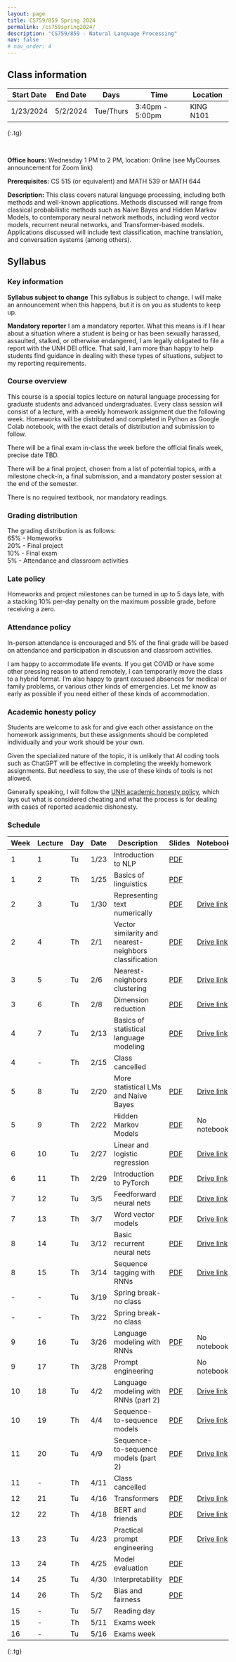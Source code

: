 ```yaml
---
layout: page
title: CS759/859 Spring 2024
permalink: /cs759spring2024/
description: "CS759/859 - Natural Language Processing"
nav: false
# nav_order: 4
---
```

<style type="text/css">
.tg  {border-collapse:collapse;border-spacing:0;}
.tg td{border-color:black;border-style:solid;border-width:1px;font-family:Arial, sans-serif;font-size:14px;
  overflow:hidden;padding:10px 5px;word-break:normal;}
.tg th{border-color:black;border-style:solid;border-width:1px;font-family:Arial, sans-serif;font-size:14px;
  font-weight:normal;overflow:hidden;padding:10px 5px;word-break:normal;}
.tg .tg-0pky{border-color:inherit;text-align:left;vertical-align:top}
</style>

## Class information


| Start Date | End Date | Days      | Time            | Location  |
|------------|----------|-----------|-----------------|-----------|
| 1/23/2024  | 5/2/2024 | Tue/Thurs | 3:40pm - 5:00pm | KING N101 |
{:.tg}


<br/>

**Office hours:** Wednesday 1 PM to 2 PM, location: Online (see MyCourses announcement for Zoom link)

**Prerequisites:** CS 515 (or equivalent) and MATH 539 or MATH 644

**Description:** This class covers natural language processing, including both methods and well-known applications. Methods discussed will range from classical probabilistic methods such as Naive Bayes and Hidden Markov Models, to contemporary neural network methods, including word vector models, recurrent neural networks, and Transformer-based models. Applications discussed will include text classification, machine translation, and conversation systems (among others).

## Syllabus



### Key information

**Syllabus subject to change**
This syllabus is subject to change. I will make an announcement when this happens, but it is on you as students to keep up. 

**Mandatory reporter**
I am a mandatory reporter. What this means is if I hear about a situation where a student is being or has been sexually harassed, assaulted, stalked, or otherwise endangered, I am legally obligated to file a report with the UNH DEI office. That said, I am more than happy to help students find guidance in dealing with these types of situations, subject to my reporting requirements.

### Course overview

This course is a special topics lecture on natural language processing for graduate students and advanced undergraduates. Every class session will consist of a lecture, with a weekly homework assignment due the following week. Homeworks will be distributed and completed in Python as Google Colab notebook, with the exact details of distribution and submission to follow. 

There will be a final exam in-class the week before the official finals week, precise date TBD. 

There will be a final project, chosen from a list of potential topics, with a milestone check-in, a final submission, and a mandatory poster session at the end of the semester. 

There is no required textbook, nor mandatory readings. 

### Grading distribution

The grading distribution is as follows:
<br/>65% - Homeworks
<br/>20% - Final project
<br/>10% - Final exam
<br/>5% - Attendance and classroom activities

### Late policy

Homeworks and project milestones can be turned in up to 5 days late, with a stacking 10% per-day penalty on the maximum possible grade, before receiving a zero. 

### Attendance policy
In-person attendance is encouraged and 5% of the final grade will be based on attendance and participation in discussion and classroom activities.

I am happy to accommodate life events. If you get COVID or have some other pressing reason to attend remotely, I can temporarily move the class to a hybrid format. I’m also happy to grant excused absences for medical or family problems, or various other kinds of emergencies. Let me know as early as possible if you need either of these kinds of accommodation. 

### Academic honesty policy

Students are welcome to ask for and give each other assistance on the homework assignments, but these assignments should be completed individually and your work should be your own. 

Given the specialized nature of the topic, it is unlikely that AI coding tools such as ChatGPT will be effective in completing the weekly homework assignments. But needless to say, the use of these kinds of tools is not allowed. 

Generally speaking, I will follow the [UNH academic honesty policy](https://catalog.unh.edu/graduate/academic-regulations-degree-requirements/academic-honesty/), which lays out what is considered cheating and what the process is for dealing with cases of reported academic dishonesty.

### Schedule

| Week 	 | Lecture 	 | Day 	 | Date 	  | Description                                	                        | Slides                                                                                                                    | Notebook                                                                                               |
|--------|-----------|-------|---------|---------------------------------------------------------------------|---------------------------------------------------------------------------------------------------------------------------|--------------------------------------------------------------------------------------------------------|
| 1    	 | 1       	 | Tu  	 | 1/23 	  | Introduction to NLP                        	                        | [PDF](https://shcarton.github.io/assets/course_material/cs759spring2024/lectures/lec_1_intro_to_NLP.pdf)                  |                                                                                                        |
| 1    	 | 2       	 | Th  	 | 1/25 	  | Basics of linguistics                      	                        | [PDF](https://shcarton.github.io/assets/course_material/cs759spring2024/lectures/lec_2_overview_of_linguistics.pdf)       |                                                                                                        |
| 2    	 | 3       	 | Tu  	 | 1/30 	  | Representing text numerically              	                        | [PDF](https://shcarton.github.io/assets/course_material/cs759spring2024/lectures/lec_3_numerically_representing_text.pdf) | [Drive link](https://colab.research.google.com/drive/1wkRxJvA8GPuoSXwJmlNTBcaKzxzXYTo3?usp=sharing)    |
| 2    	 | 4       	 | Th  	 | 2/1  	  | Vector similarity and nearest-neighbors classification           	  | [PDF](https://shcarton.github.io/assets/course_material/cs759spring2024/lectures/lec_4_supervised_learning_nns.pdf)       | [Drive link](https://colab.research.google.com/drive/1L35Z4ZY_zumDHPo0K9bycU16xK8xuvG3?usp=sharing)    |
| 3    	 | 5       	 | Tu  	 | 2/6  	  | Nearest-neighbors clustering   	                                    | [PDF](https://shcarton.github.io/assets/course_material/cs759spring2024/lectures/lec_5_clustering.pdf)                    | [Drive link](https://colab.research.google.com/drive/1pDU7BKcxmusfNnqUjfeLB2zN_eKRhQ45?usp=sharing)    |
| 3    	 | 6       	 | Th  	 | 2/8  	  | Dimension reduction    	                                            | [PDF](https://shcarton.github.io/assets/course_material/cs759spring2024/lectures/lec_6_dimension_reduction.pdf)           | [Drive link](https://colab.research.google.com/drive/12u4Rm8O3_ejXpATsgFZRQqqZEJ3XXGHv?usp=sharing)    |
| 4    	 | 7       	 | Tu  	 | 2/13 	  | Basics of statistical language modeling    	                        | [PDF](https://shcarton.github.io/assets/course_material/cs759spring2024/lectures/lec_7_stat_lang_modeling.pdf)            | [Drive link](https://colab.research.google.com/drive/1EfsE4gKbhVqV4x7lCWFdlmrJ6KlN_HC7?usp=sharing)    |
| 4    	 | 	 -       | Th  	 | 2/15 	  | Class cancelled                           	                         |                                                                                                                           |                                                                                                        |
| 5    	 | 8       	 | Tu  	 | 2/20 	  | More statistical LMs and Naive Bayes  	                             | [PDF](https://shcarton.github.io/assets/course_material/cs759spring2024/lectures/lec_8_naive_bayes.pdf)                   | [Drive link](https://colab.research.google.com/drive/19eeR88hU5xOTvBdhDW-BZ6eDCt_hFDEF?usp=sharing)    |
| 5    	 | 9      	  | Th  	 | 2/22 	  | Hidden Markov Models                  	                             | [PDF](https://shcarton.github.io/assets/course_material/cs759spring2024/lectures/lec_9_hidden_markov_models.pdf)          | No notebook                                                                                            |
| 6    	 | 	10       | Tu  	 | 2/27 	  | Linear and logistic regression                                      | [PDF](https://shcarton.github.io/assets/course_material/cs759spring2024/lectures/lec_10_linear_logistic_regression.pdf)   | [Drive link](https://colab.research.google.com/drive/1GHZf8ivWbWX2v_SmAZlAMOMCQKsBt7hX?usp=sharing)    |
| 6    	 | 11      	 | Th  	 | 2/29  	 | Introduction to PyTorch                 	                           | [PDF](https://shcarton.github.io/assets/course_material/cs759spring2024/lectures/lec_11_training_with_pytorch.pdf)        | [Drive link](https://colab.research.google.com/drive/1FclpXvPaX4m7QsmfSGz8iGlqD0YYFGVh?usp=sharing)    |
| 7    	 | 12      	 | Tu  	 | 3/5  	  | Feedforward neural nets	                             	              | [PDF](https://shcarton.github.io/assets/course_material/cs759spring2024/lectures/lec_12_ffns_and_pytorch_lightning.pdf)   | [Drive link](https://colab.research.google.com/drive/1n-GfPNVYSokz6ABR4EB3S7QKlN5wQj7m?usp=sharing)    |
| 7    	 | 13      	 | Th  	 | 3/7  	  | Word vector models                                                  | [PDF](https://shcarton.github.io/assets/course_material/cs759spring2024/lectures/lec_13_word_vectors.pdf)                 | [Drive link](https://colab.research.google.com/drive/1rzUMyzyZY8RThEU4qW3XrCa0JBCHlOv8?usp=sharing)    |
| 8    	 | 14	       | Tu  	 | 3/12 	  | Basic recurrent neural nets                                         | [PDF](https://shcarton.github.io/assets/course_material/cs759spring2024/lectures/lec_14_rnns.pdf)                         | [Drive link](https://colab.research.google.com/drive/1YnRIdpI62H3wSEu4QBJp4KFml-XUud33?usp=sharing)    |
| 8    	 | 15	       | Th  	 | 3/14 	  | Sequence tagging with RNNs            	      	                      | [PDF](https://shcarton.github.io/assets/course_material/cs759spring2024/lectures/lec_15_rnn_sequence_tagging.pdf)         | [Drive link](https://colab.research.google.com/drive/1FovsULwrV19BjlXo_YcDrAQN3DzEKtwt?usp=sharing)    |
| -	     | -     	   | Tu  	 | 3/19 	  | Spring break-no class                            	                  |                                                                                                                           |                                                                                                        |
| -    	 | -      	  | Th  	 | 3/22 	  | Spring break-no class                 	                             |                                                                                                                           |                                                                                                        |
| 9    	 | 16      	 | Tu  	 | 3/26 	  | Language modeling with RNNs                              	          | [PDF](https://shcarton.github.io/assets/course_material/cs759spring2024/lectures/lec_16_rnn_lm.pdf)                       | No notebook                                                                                            |
| 9    	 | 17      	 | Th  	 | 3/28 	  | Prompt engineering                   	                              |                                                                                                                           | No notebook                                                                                            |
| 10   	 | 18      	 | Tu  	 | 4/2  	  | Language modeling with RNNs (part 2)   	                            | [PDF](https://shcarton.github.io/assets/course_material/cs759spring2024/lectures/lec_18_rnn_lm_revisited.pdf)             | [Drive link](https://colab.research.google.com/drive/19vNlmCzfoZlkF6GIY1Rok8eA1VNvJH_u?usp=drive_link) |
| 10   	 | 19      	 | Th  	 | 4/4  	  | Sequence-to-sequence models               	                         | [PDF](https://shcarton.github.io/assets/course_material/cs759spring2024/lectures/lec_19_seq_to_seq.pdf)                   | [Drive link](https://colab.research.google.com/drive/1ARbNIrBF9ZUBISJJL-SY-dQkIQZfeppv?usp=drive_link) |
| 11   	 | 20      	 | Tu  	 | 4/9 	   | Sequence-to-sequence models (part 2)                              	 | [PDF](https://shcarton.github.io/assets/course_material/cs759spring2024/lectures/lec_20_seq_to_seq_revisited.pdf)         | [Drive link](https://colab.research.google.com/drive/1YNVFkalnFfh0TtkC_NVUZRaa6mwFBWzk?usp=drive_link) |
| 11   	 | -      	  | Th  	 | 4/11 	  | Class cancelled                     	                               |                                                                                                                           |                                                                                                        |
| 12   	 | 21      	 | Tu  	 | 4/16 	  | Transformers                     	                                  | [PDF](https://shcarton.github.io/assets/course_material/cs759spring2024/lectures/lec_21_transformer.pdf)                  | [Drive link](https://colab.research.google.com/drive/1ycILXh5B3J3h72C4MYjvq6KihGL2cjhl?usp=drive_link) |
| 12   	 | 22      	 | Th  	 | 4/18 	  | BERT and friends                                      	             | [PDF](https://shcarton.github.io/assets/course_material/cs759spring2024/lectures/lec_22_bert_etc.pdf)                     | [Drive link](https://colab.research.google.com/drive/14n01bsuGqlw5zcJTWgXn4hDQCCAci23h?usp=drive_link) |
| 13   	 | 23      	 | Tu  	 | 4/23 	  | Practical prompt engineering                	                       | [PDF](https://shcarton.github.io/assets/course_material/cs759spring2024/lectures/lec_23_practical_prompt_engineering.pdf) | [Drive link](https://colab.research.google.com/drive/1ZRS5CZxo99JhqLOJjFDpRqdCPwdzJ_PR?usp=drive_link) |
| 13   	 | 24      	 | Th  	 | 4/25 	  | Model evaluation                            	                       | [PDF](https://shcarton.github.io/assets/course_material/cs759spring2024/lectures/lec_24_model_evaluation.pdf)             |                                                                                                        |
| 14   	 | 25      	 | Tu  	 | 4/30  	 | Interpretability                       	                            | [PDF](https://shcarton.github.io/assets/course_material/cs759spring2024/lectures/lec_25_interpretability.pdf)             |                                                                                                        |
| 14     | 26        | Th    | 5/2     | Bias and fairness                                                   | [PDF](https://shcarton.github.io/assets/course_material/cs759spring2024/lectures/lec_26_bias_fairness.pdf)                |                                                                                                        |
| 15     | -         | Tu    | 5/7     | Reading day                                                         |                                                                                                                           |                                                                                                        |
| 15     | -         | Th    | 5/11    | Exams week                                                          |                                                                                                                           |                                                                                                        |
| 16     | -         | Tu    | 5/16    | Exams week                                                          |                                                                                                                           |                                                                                                        |
{:.tg}

